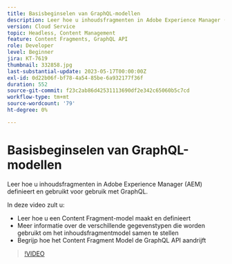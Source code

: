 ```yaml
---
title: Basisbeginselen van GraphQL-modellen
description: Leer hoe u inhoudsfragmenten in Adobe Experience Manager (AEM) definieert en gebruikt voor gebruik met GraphQL.
version: Cloud Service
topic: Headless, Content Management
feature: Content Fragments, GraphQL API
role: Developer
level: Beginner
jira: KT-7619
thumbnail: 332858.jpg
last-substantial-update: 2023-05-17T00:00:00Z
exl-id: 0d22b06f-bf78-4a54-85be-6a932177f36f
duration: 552
source-git-commit: f23c2ab86d42531113690df2e342c65060b5c7cd
workflow-type: tm+mt
source-wordcount: '79'
ht-degree: 0%

---
```


# Basisbeginselen van GraphQL-modellen

Leer hoe u inhoudsfragmenten in Adobe Experience Manager (AEM) definieert en gebruikt voor gebruik met GraphQL.

In deze video zult u:

+ Leer hoe u een Content Fragment-model maakt en definieert
+ Meer informatie over de verschillende gegevenstypen die worden gebruikt om het inhoudsfragmentmodel samen te stellen
+ Begrijp hoe het Content Fragment Model de GraphQL API aandrijft

>[!VIDEO](https://video.tv.adobe.com/v/332858?quality=12&learn=on)
